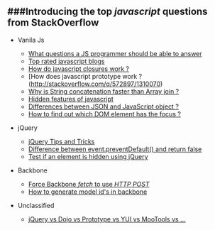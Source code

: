 ###Introducing the top *javascript* questions from StackOverflow
--------------------------------------------------------------

* Vanila Js
  - [What questions a JS programmer should be able to answer](http://stackoverflow.com/q/1684917/1310070)
  - [Top rated javascript blogs](http://stackoverflow.com/q/409056/1310070)
  - [How do javascript closures work ?](http://stackoverflow.com/q/111102/1310070)
  - [How does javascript prototype work ?(http://stackoverflow.com/q/572897/1310070)
  - [Why is String concatenation faster than Array join ?](http://stackoverflow.com/q/7299010/1310070)
  - [Hidden features of javascript](http://stackoverflow.com/questions/61088/hidden-features-of-javascript)
  - [Differences between JSON and JavaScript object ?](http://stackoverflow.com/q/3975859/1310070)
  - [How to find out which DOM element has the focus ?](http://stackoverflow.com/q/497094/1310070)

* jQuery
  - [jQuery Tips and Tricks](http://stackoverflow.com/q/182630/1310070)
  - [Difference between event.preventDefault() and return false](http://stackoverflow.com/q/1357118/1310070)
  - [Test if an element is hidden using jQuery](http://stackoverflow.com/q/178325/1310070)

* Backbone
  - [Force Backbone *fetch* to use *HTTP POST*](http://stackoverflow.com/questions/15349949/1310070)
  - [How to generate model id's in backbone](http://stackoverflow.com/a/10793664/1310070)

* Unclassified
  - [jQuery vs Dojo vs Prototype vs YUI vs MooTools vs ...](http://stackoverflow.com/q/394601/1310070)
